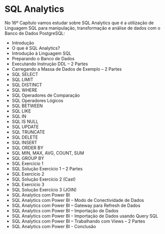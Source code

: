 # SQL Analytics

No 16º Capítulo vamos estudar sobre SQL Analytics que é  a utilização de Linguagem SQL para manipulação, transformação e análise de dados com o Banco de Dados PostgreSQL:

<ul>
  <li>Introdução</li>
  <li>O que é SQL Analytics?</li>
  <li>Introdução à Linguagem SQL</li>
  <li>Preparando o Banco de Dados</li>
  <li>Executando Instrução DDL – 2 Partes</li>
  <li>Carregando a Massa de Dados de Exemplo – 2 Partes</li>
  <li>SQL SELECT</li>
  <li>SQL LIMIT</li>
  <li>SQL DISTINCT</li>
  <li>SQL WHERE</li>
  <li>SQL Operadores de Comparação</li>
  <li>SQL Operadores Lógicos</li>
  <li>SQL BETWEEN</li>
  <li>SQL LIKE</li>
  <li>SQL IN</li>
  <li>SQL IS NULL</li>
  <li>SQL UPDATE</li>
  <li>SQL TRUNCATE</li>
  <li>SQL DELETE</li>
  <li>SQL INSERT</li>
  <li>SQL ORDER BY</li>
  <li>SQL MIN, MAX, AVG, COUNT, SUM</li>
  <li>SQL GROUP BY</li>
  <li>SQL Exercício 1</li>
  <li>SQL Solução Exercício 1 – 2 Partes</li>
  <li>SQL Exercício 2</li>
  <li>SQL Solução Exercício 2 (Cast)</li>
  <li>SQL Exercício 3</li>
  <li>SQL Solução Exercício 3 (JOIN)</li>
  <li>SQL Analytics com Power BI</li>
  <li>SQL Analytics com Power BI – Modo de Conectividade de Dados</li>
  <li>SQL Analytics com Power BI – Gateway para Refresh de Dados</li>
  <li>SQL Analytics com Power BI – Importação de Dados</li>
  <li>SQL Analytics com Power BI – Importação de Dados usando Query SQL</li>
  <li>SQL Analytics com Power BI – Trabalhando com Views – 2 Partes</li>
  <li>SQL Analytics com Power BI - Conclusão</li>
</ul>